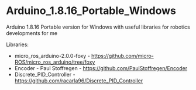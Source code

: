 # Arduino_1.8.16_Portable_Windows
Arduino 1.8.16 Portable version for Windows with useful libraries for robotics developments for me

Libraries:
- micro_ros_arduino-2.0.0-foxy - https://github.com/micro-ROS/micro_ros_arduino/tree/foxy
- Encoder - Paul Stoffregen - https://github.com/PaulStoffregen/Encoder
- Discrete_PID_Controller - https://github.com/racarla96/Discrete_PID_Controller
